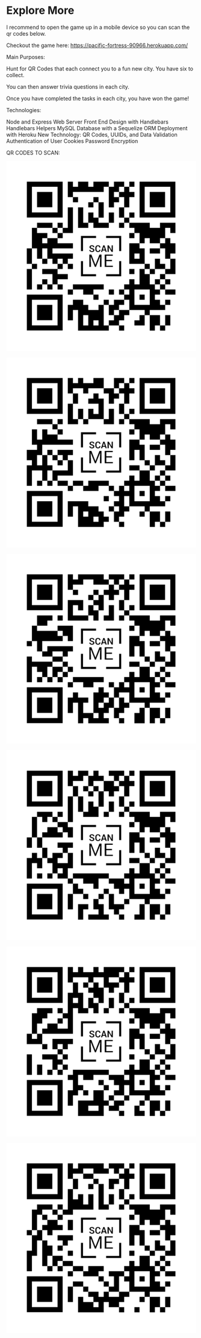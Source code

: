 # Explore More

I recommend to open the game up in a mobile device so you can scan the qr codes below.

Checkout the game here: 
https://pacific-fortress-90966.herokuapp.com/



Main Purposes:

Hunt for QR Codes that each connect you to a fun new city. You have six to collect.

You can then answer trivia questions in each city.

Once you have completed the tasks in each city, you have won the game!


Technologies:

Node and Express Web Server
Front End Design with Handlebars 
Handlebars Helpers
MySQL Database with a Sequelize ORM
Deployment with Heroku
New Technology: QR Codes, UUIDs, and Data Validation
Authentication of User Cookies
Password Encryption 


QR CODES TO SCAN:

![alt text](https://github.com/kmboyle/secondproj/blob/kevin/public/assets/images/codes/QR_Code_berlin.png)

![alt text](https://github.com/kmboyle/secondproj/blob/kevin/public/assets/images/codes/QR_Code_istanbul.png)

![alt text](https://github.com/kmboyle/secondproj/blob/kevin/public/assets/images/codes/QR_Code_moscow.png)

![alt text](https://github.com/kmboyle/secondproj/blob/kevin/public/assets/images/codes/QR_Code_prague.png)

![alt text](https://github.com/kmboyle/secondproj/blob/kevin/public/assets/images/codes/QR_Code_rome.png)

![alt text](https://github.com/kmboyle/secondproj/blob/kevin/public/assets/images/codes/QR_Code_warsaw.png)










